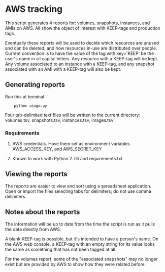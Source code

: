 # AWS tracking

This script generates 4 reports for: volumes, snapshots, instances, and AMIs on AWS.
All show the object of interest with KEEP-tags and production tags.

Eventually these reports will be used to decide which resources are unused and can be deleted,
and how resources in-use are distributed over people.
Current convention is to have the value of the tag with key='KEEP' be the user's name in all capital letters.
Any resource with a KEEP-tag will be kept.
Any volume associated to an instance with a KEEP-tag,
and any snapshot associated with an AMI with a KEEP-tag will also be kept.


## Generating reports

Run this at terminal

        python usage.py

Four tab-delimited text files will be written to the current directory:
volumes.tsv, snapshots.tsv, instances.tsv, images.tsv


### Requirements

1. AWS credentials. Have them set as environment variables
        AWS_ACCESS_KEY, and
        AWS_SECRET_KEY

2. Known to work with Python 2.7.6 and requirements.txt


## Viewing the reports

The reports are easier to view and sort using a spreadsheet application.
Open or import the files selecting tabs for delimiters; do not use comma delimiters.


## Notes about the reports

The information will be up to date from the time the script is run as it pulls the data directly from AWS.

A blank KEEP-tag is possible, but it's intended to have a person's name. On the AWS web console, a KEEP-tag with an empty string for its value looks the same as something that has not been tagged at all.

For the volumes report, some of the "associated snapshots" may no longer exist but are provided by AWS to show how they were related before.

